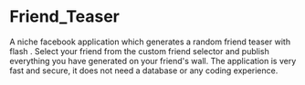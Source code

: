 Friend_Teaser
=============

A niche facebook application which generates a random friend teaser with flash . Select your friend from the custom friend selector and publish everything  you have generated on your friend&#39;s wall.  The application is very fast and secure, it does not need a database or any coding experience.